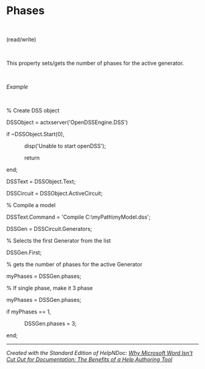 # Phases

&nbsp;

(read/write)

&nbsp;

This property sets/gets the number of phases for the active generator.

&nbsp;

*Example*

&nbsp;

% Create DSS object

DSSObject = actxserver('OpenDSSEngine.DSS')

if ~DSSObject.Start(0),

&nbsp; &nbsp; &nbsp; &nbsp; &nbsp; &nbsp; disp('Unable to start openDSS');

&nbsp; &nbsp; &nbsp; &nbsp; &nbsp; &nbsp; return

end;

DSSText = DSSObject.Text;

DSSCircuit = DSSObject.ActiveCircuit;

% Compile a model &nbsp; &nbsp;

DSSText.Command = 'Compile C:\\myPath\\myModel.dss';

DSSGen = DSSCircuit.Generators;

% Selects the first Generator from the list

DSSGen.First;

% gets the number of phases for the active Generator

myPhases = DSSGen.phases;

% If single phase, make it 3 phase

myPhases = DSSGen.phases;

if myPhases == 1,

&nbsp; &nbsp; &nbsp; &nbsp; &nbsp; &nbsp; DSSGen.phases = 3;

end;

***
_Created with the Standard Edition of HelpNDoc: [Why Microsoft Word Isn't Cut Out for Documentation: The Benefits of a Help Authoring Tool](<https://www.helpndoc.com/news-and-articles/2022-09-27-why-use-a-help-authoring-tool-instead-of-microsoft-word-to-produce-high-quality-documentation/>)_

